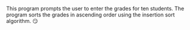 This program prompts the user to enter the grades for ten students.
The program sorts the grades in ascending order using the insertion sort algorithm. :smirk:
